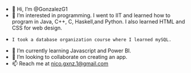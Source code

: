 - 👋 Hi, I’m @GonzalezG1
- 👀 I’m interested in programming. I went to IIT and learned how to program in Java, C++, C, Haskell,and Python. I also learned HTML and CSS for web design.
-     I took a database organization course where I learned mySQL.
- 🌱 I’m currently learning Javascript and Power BI. 
- 💞️ I’m looking to collaborate on creating an app.
- 📫 Reach me at nico.gxnz.1@gmail.com


